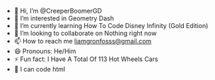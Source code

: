 - 👋 Hi, I’m @CreeperBoomerGD
- 👀 I’m interested in Geometry Dash
- 🌱 I’m currently learning How To Code Disney Infinity (Gold Edition)
- 💞️ I’m looking to collaborate on Nothing right now
- 📫 How to reach me liamgronfosss@gmail.com
- 😄 Pronouns: He/Him
- ⚡ Fun fact: I Have A Total Of 113 Hot Wheels Cars
- 🌾 I can code html
